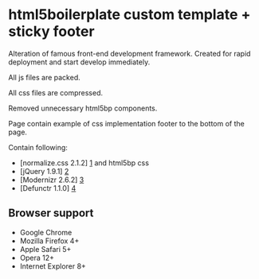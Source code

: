 html5boilerplate custom template + sticky footer
================================================
	
Alteration of famous front-end development framework.
Created for rapid deployment and start develop immediately.

All js files are packed.

All css files are compressed.

Removed unnecessary html5bp components.

Page contain example of css implementation footer to the bottom of the page.


Contain following:

* [normalize.css 2.1.2] [1] and html5bp css
* [jQuery 1.9.1] [2]
* [Modernizr 2.6.2] [3]
* [Defunctr 1.1.0] [4]

[1]: http://necolas.github.com/normalize.css/        "normalize.css"
[2]: http://jquery.com/  "jQuery"
[3]: http://modernizr.com/    "Modernizr"
[4]: https://github.com/victoriafrench/defunctr    "Defunctr"


## Browser support

* Google Chrome
* Mozilla Firefox 4+
* Apple Safari 5+
* Opera 12+
* Internet Explorer 8+